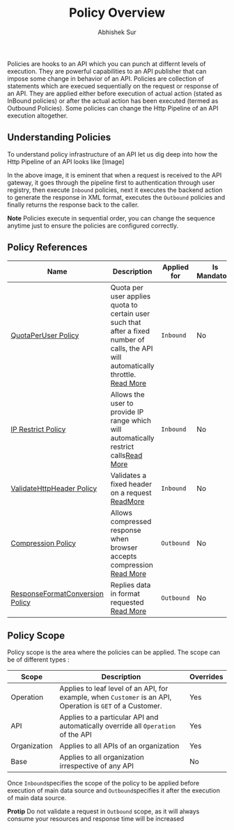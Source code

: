 ﻿---
title: "Policy Overview"
toc: true
tag: developers
category: "API Management"
author: "Abhishek Sur"
menus: 
    api:
        icon: fa fa-gg
        title: "Policies" 
        identifier: policies 

---

Policies are hooks to an API which you can punch at differnt levels of execution. They are powerful capabilities to an API publisher
that can impose some change in behavior of an API. Policies are collection of statements which are execued sequentially
on the request or response of an API. They are applied either before execution of actual action (stated as InBound policies) or 
after the actual action has been executed (termed as Outbound Policies). Some policies can change the Http Pipeline of an API execution 
altogether. 

## Understanding Policies

To understand policy infrastructure of an API let us dig deep into how the Http Pipeline of an API looks like
[Image]

In the above image, it is eminent that when a request is received to the API gateway, it goes through the pipeline 
first to authentication through user registry, then execute `Inbound` policies, next it executes the backend action 
to generate the response in XML format, executes the `Outbound` policies and finally returns the response 
back to the caller. 

**Note** Policies execute in sequential order, you can change the sequence anytime just to ensure the 
policies are configured correctly. 


## Policy References

|Name|Description|Applied for|Is Mandatory|Scope|
|-----|----------|---|---|---|
|[QuotaPerUser Policy]()|Quota per user applies quota to certain user such that after a fixed number of calls, the API will automatically throttle. [Read More]()|`Inbound`|No|Operation|
|[IP Restrict Policy]()|Allows the user to provide IP range which will automatically restrict calls[Read More]()|`Inbound`|No|Operation|
|[ValidateHttpHeader Policy]()|Validates a fixed header on a request [ReadMore]()|`Inbound`|No|Operation|
|[Compression Policy]()|Allows compressed response when browser accepts compression [Read More]()|`Outbound`|No|Operation|
|[ResponseFormatConversion Policy]()|Replies data in format requested [Read More]()|`Outbound`|No|Operation|

## Policy Scope

Policy scope is the area where the policies can be applied. The scope can be of different types : 

|Scope|Description|Overrides|
|-----|----------|---|
|Operation|Applies to leaf level of an API, for example, when `Customer` is an API, Operation is `GET` of a Customer.|Yes|
|API|Applies to a particular API and automatically override all `Operation` of the API|Yes|
|Organization|Applies to all APIs of an organization|Yes|
|Base|Applies to all organization irrespective of any API|No|

Once `Inbound`specifies the scope of the policy to be applied before execution of main data source and `Outbound`specifies it after the execution of main data source. 

**Protip** Do not validate a request in `Outbound` scope, as it will always consume your resources and response time will be increased 